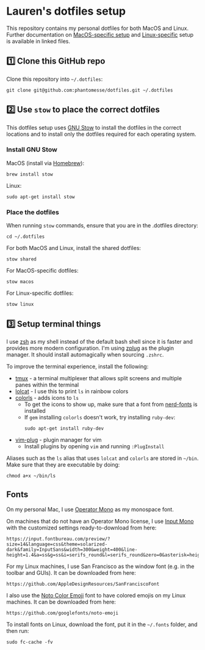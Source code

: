 # Lauren's dotfiles setup
This repository contains my personal dotfiles for both MacOS and Linux. Further
documentation on [MacOS-specific setup](readme-macos.md) and
[Linux-specific](readme-linux.md) setup is available in linked files.

## 1️⃣ Clone this GitHub repo

Clone this repository into `~/.dotfiles`:
```
git clone git@github.com:phantomesse/dotfiles.git ~/.dotfiles
```

## 2️⃣ Use `stow` to place the correct dotfiles
This dotfiles setup uses [GNU Stow](https://www.gnu.org/software/stow/) to
install the dotfiles in the correct locations and to install only the dotfiles
required for each operating system.

### Install GNU Stow
MacOS (install via [Homebrew](https://brew.sh/)):
```
brew install stow
```

Linux:
```
sudo apt-get install stow
```

### Place the dotfiles
When running `stow` commands, ensure that you are in the .dotfiles directory:
```
cd ~/.dotfiles
```

For both MacOS and Linux, install the shared dotfiles:
```
stow shared
```

For MacOS-specific dotfiles:
```
stow macos
```

For Linux-specific dotfiles:
```
stow linux
```

## 3️⃣ Setup terminal things
I use [zsh](https://www.zsh.org/) as my shell instead of the default bash shell
since it is faster and provides more modern configuration. I'm using
[zplug](https://github.com/zplug/zplug) as the plugin manager. It should install
automagically when sourcing `.zshrc`.

To improve the terminal experience, install the following:

* [tmux](https://github.com/tmux/tmux) - a terminal multiplexer that allows
  split screens and multiple panes within the terminal
* [lolcat](https://github.com/busyloop/lolcat) - I use this to print `ls` in
  rainbow colors
* [colorls](https://github.com/athityakumar/colorls) - adds icons to `ls`
  * To get the icons to show up, make sure that a font from
    [nerd-fonts](https://github.com/ryanoasis/nerd-fonts) is installed
  * If `gem` installing `colorls` doesn't work, try installing `ruby-dev`:
    ```
    sudo apt-get install ruby-dev
    ```
* [vim-plug](https://github.com/junegunn/vim-plug) - plugin manager for vim
  * Install plugins by opening `vim` and running `:PlugInstall`

Aliases such as the `ls` alias that uses `lolcat` and `colorls` are stored in
`~/bin`. Make sure that they are executable by doing:
```
chmod a+x ~/bin/ls
```

## Fonts
On my personal Mac, I use
[Operator Mono](https://www.typography.com/fonts/operator/styles) as my
monospace font.

On machines that do not have an Operator Mono license, I use
[Input Mono](https://input.fontbureau.com/) with the customized settings
ready-to-download from here:
```
https://input.fontbureau.com/preview/?size=14&language=css&theme=solarized-dark&family=InputSans&width=300&weight=400&line-height=1.4&a=ss&g=ss&i=serifs_round&l=serifs_round&zero=0&asterisk=height&braces=0&preset=default&customize=please
```

For my Linux machines, I use San Francisco as the window font (e.g. in the
toolbar and GUIs). It can be downloaded from here:
```
https://github.com/AppleDesignResources/SanFranciscoFont
```

I also use the [Noto Color Emoji](https://www.google.com/get/noto/help/emoji/)
font to have colored emojis on my Linux machines. It can be downloaded from
here:
```
https://github.com/googlefonts/noto-emoji
```

To install fonts on Linux, download the font, put it in the `~/.fonts` folder,
and then run:
```
sudo fc-cache -fv
```
